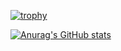 [![trophy](https://github-profile-trophy.vercel.app/?username=ABF7470)](https://github.com/ryo-ma/github-profile-trophy)

[![Anurag's GitHub stats](https://github-readme-stats.vercel.app/api?username=ABF7470&show_icons=true&theme=radical)](https://github.com/anuraghazra/github-readme-stats)
